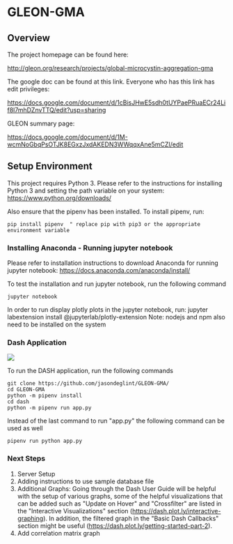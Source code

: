 # GLEON-GMA

## Overview

The project homepage can be found here:

http://gleon.org/research/projects/global-microcystin-aggregation-gma


The google doc can be found at this link. Everyone who has this link has edit privileges:

https://docs.google.com/document/d/1cBisJHwE5sdh0tUYPaePRuaECr24Lif8l7mhDZnvTTQ/edit?usp=sharing


GLEON summary page:

https://docs.google.com/document/d/1M-wcmNoGbqPsOTJK8EGxzJxdAKEDN3WWqqxAne5mCZI/edit

## Setup Environment

This project requires Python 3. Please refer to the instructions for installing Python 3 and setting the path variable on your system:
https://www.python.org/downloads/

Also ensure that the pipenv has been installed. To install pipenv, run:

```
pip install pipenv  " replace pip with pip3 or the appropriate environment variable
```

### Installing Anaconda - Running jupyter notebook

Please refer to installation instructions to download Anaconda for running jupyter notebook: 
https://docs.anaconda.com/anaconda/install/

To test the installation and run jupyter notebook, run the following command
```
jupyter notebook
```

In order to run display plotly plots in the jupyter notebook, run:
jupyter labextension install @jupyterlab/plotly-extension
Note: nodejs and npm also need to be installed on the system


### Dash Application

![](cap.gif)


To run the DASH application, run the following commands
```
git clone https://github.com/jasondeglint/GLEON-GMA/
cd GLEON-GMA
python -m pipenv install
cd dash
python -m pipenv run app.py
```
Instead of the last command to run "app.py" the following command can be used as well
```
pipenv run python app.py
```

### Next Steps
1. Server Setup 
2. Adding instructions to use sample database file
3. Additional Graphs: Going through the Dash User Guide will be helpful with the setup of various graphs, some of the helpful visualizations that can be added such as "Update on Hover" and "Crossfilter" are listed in the "Interactive Visualizations" section (https://dash.plot.ly/interactive-graphing). In addition, the filtered graph in the "Basic Dash Callbacks" section might be useful (https://dash.plot.ly/getting-started-part-2). 
4. Add correlation matrix graph
